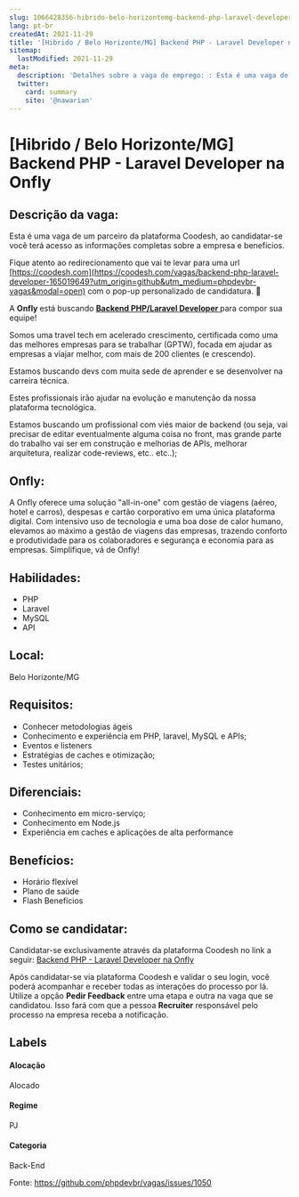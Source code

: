 ```yaml
---
slug: 1066428356-hibrido-belo-horizontemg-backend-php-laravel-developer-na-onfly
lang: pt-br
createdAt: 2021-11-29
title: '[Hibrido / Belo Horizonte/MG] Backend PHP - Laravel Developer na Onfly - Vaga de Emprego'
sitemap:
  lastModified: 2021-11-29
meta:
  description: 'Detalhes sobre a vaga de emprego: : Esta é uma vaga de um parceiro da plataforma Coodesh, ao candidatar-se você terá acesso as informações completas sobre a empresa e benefícios.  Fique atento ao redirecionamento que vai te levar para uma url [https://coodesh.com](https://coodesh.com/vagas/backend-php-laravel-developer-165019649?utm_origin=github&utm_medium=phpdevbr-vagas&modal=open) com o pop-up personalizado de candidatura. 👋 <p>A <strong>Onfly </strong>está buscando <strong><ins>Backend PHP/Laravel Developer </ins></strong>para compor sua equipe!</p> <p>Somos uma travel tech em acelerado crescimento, certificada como uma das melhores empresas para se trabalhar (GPTW), focada em ajudar as empresas a viajar melhor, com mais de 200 clientes (e crescendo).</p> <p>Estamos buscando devs com muita sede de aprender e se desenvolver na carreira técnica.&nbsp;</p> <p>Estes profissionais irão ajudar na evolução e manutenção da nossa plataforma tecnológica.</p> <p>Estamos buscando um profissional com viés maior de backend (ou seja, vai precisar de editar eventualmente alguma coisa no front, mas grande parte do trabalho vai ser em construção e melhorias de APIs, melhorar arquitetura, realizar code-reviews, etc.. etc..);</p>'
  twitter:
    card: summary
    site: '@nawarian'
---
```


# [Hibrido / Belo Horizonte/MG] Backend PHP - Laravel Developer na Onfly

## Descrição da vaga: 
Esta é uma vaga de um parceiro da plataforma Coodesh, ao candidatar-se você terá acesso as informações completas sobre a empresa e benefícios.


Fique atento ao redirecionamento que vai te levar para uma url [https://coodesh.com](https://coodesh.com/vagas/backend-php-laravel-developer-165019649?utm_origin=github&utm_medium=phpdevbr-vagas&modal=open) com o pop-up personalizado de candidatura. 👋
<p>A <strong>Onfly </strong>está buscando <strong><ins>Backend PHP/Laravel Developer </ins></strong>para compor sua equipe!</p>
<p>Somos uma travel tech em acelerado crescimento, certificada como uma das melhores empresas para se trabalhar (GPTW), focada em ajudar as empresas a viajar melhor, com mais de 200 clientes (e crescendo).</p>
<p>Estamos buscando devs com muita sede de aprender e se desenvolver na carreira técnica.&nbsp;</p>
<p>Estes profissionais irão ajudar na evolução e manutenção da nossa plataforma tecnológica.</p>
<p>Estamos buscando um profissional com viés maior de backend (ou seja, vai precisar de editar eventualmente alguma coisa no front, mas grande parte do trabalho vai ser em construção e melhorias de APIs, melhorar arquitetura, realizar code-reviews, etc.. etc..);</p>

## Onfly: 
 <p>A Onfly oferece uma solução "all-in-one" com gestão de viagens (aéreo, hotel e carros), despesas e cartão corporativo em uma única plataforma digital. Com intensivo uso de tecnologia e uma boa dose de calor humano, elevamos ao máximo a gestão de viagens das empresas, trazendo conforto e produtividade para os colaboradores e segurança e economia para as empresas.  Simplifique, vá de Onfly!</p>
</p>

 ## Habilidades: 
 - PHP 
- Laravel 
- MySQL 
- API
## Local: 
 Belo Horizonte/MG
## Requisitos: 
 - Conhecer metodologias ágeis 
- Conhecimento e experiência em  PHP, laravel, MySQL e APIs; 
- Eventos e listeners 
- Estratégias de caches e otimização; 
- Testes unitários;
## Diferenciais: 
 - Conhecimento em micro-serviço; 
- Conhecimento em Node.js 
- Experiência em caches e aplicações de alta performance
## Benefícios: 
 - Horário flexível 
- Plano de saúde 
- Flash Benefícios
## Como se candidatar:
Candidatar-se exclusivamente através da plataforma Coodesh no link a seguir: [Backend PHP - Laravel Developer na Onfly](https://coodesh.com/vagas/backend-php-laravel-developer-165019649?utm_origin=github&utm_medium=phpdevbr-vagas&modal=open)


Após candidatar-se via plataforma Coodesh e validar o seu login, você poderá acompanhar e receber todas as interações do processo por lá. Utilize a opção **Pedir Feedback** entre uma etapa e outra na vaga que se candidatou. Isso fará com que a pessoa **Recruiter** responsável pelo processo na empresa receba a notificação.
## Labels
#### Alocação
Alocado
#### Regime
PJ
#### Categoria
Back-End

Fonte: https://github.com/phpdevbr/vagas/issues/1050